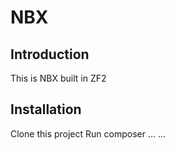 NBX
=======================

Introduction
------------
This is NBX built in ZF2

Installation
------------
Clone this project
Run composer
...
...
